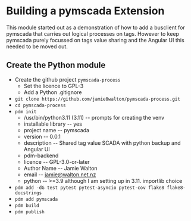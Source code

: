 # Building a pymscada Extension
This module started out as a demonstration of how to add a busclient for
pymscada that carries out logical processes on tags. However to keep
pymscada purely focussed on tags value sharing and the Angular UI this
needed to be moved out.

## Create the Python module

- Create the github project ```pymscada-process```
  - Set the licence to GPL-3
  - Add a Python .gitignore
- ```git clone https://github.com/jamie0walton/pymscada-process.git```
- ```cd pymscada-process```
- ```pdm init```
  - /usr/bin/python3.11 (3.11) -- prompts for creating the venv
  - installable library -- yes
  - project name -- pymscada
  - version -- 0.0.1
  - description -- Shared tag value SCADA with python backup and Angular UI
  - pdm-backend
  - licence -- GPL-3.0-or-later
  - Author Name -- Jamie Walton
  - email -- jamie@walton.net.nz
  - python -- >=3.9  although I am setting up in 3.11. importlib choice
- ```pdm add -dG test pytest pytest-asyncio pytest-cov flake8 flake8-docstrings```
- ```pdm add pymscada```
- ```pdm build```
- ```pdm publish```


